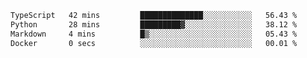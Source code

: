 <!--START_SECTION:waka-->

```txt
TypeScript   42 mins         ██████████████░░░░░░░░░░░   56.43 %
Python       28 mins         █████████▓░░░░░░░░░░░░░░░   38.12 %
Markdown     4 mins          █▒░░░░░░░░░░░░░░░░░░░░░░░   05.43 %
Docker       0 secs          ░░░░░░░░░░░░░░░░░░░░░░░░░   00.01 %
```

<!--END_SECTION:waka--> 
 
